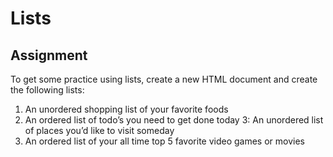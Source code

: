 # Lists

## Assignment

To get some practice using lists, create a new HTML document and create the following lists:

1. An unordered shopping list of your favorite foods
2. An ordered list of todo’s you need to get done today
3: An unordered list of places you’d like to visit someday
4. An ordered list of your all time top 5 favorite video games or movies